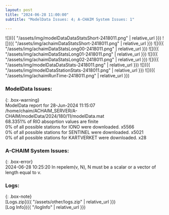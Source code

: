 ```yaml
---
layout: post
title: "2024-06-28 11:00:00"
subtitle: "ModelData Issues: 4; A-CHAIM System Issues: 1"

---
```


![]({{ "/assets/img/modelDataDataStatsShort-2418011.png" | relative_url }})
![]({{ "/assets/img/achaimDataStatsShort-2418011.png" | relative_url }})
![]({{ "/assets/img/achaimDataStatsLong00-2418011.png" | relative_url }})
![]({{ "/assets/img/achaimDataStatsLong01-2418011.png" | relative_url }})
![]({{ "/assets/img/achaimDataStatsLong02-2418011.png" | relative_url }})
![]({{ "/assets/img/modelDataDataStats-2418011.png" | relative_url }})
![]({{ "/assets/img/modelDataStationStats-2418011.png" | relative_url }})
![]({{ "/assets/img/achaimRunTime-2418011.png" | relative_url }})


### ModelData Issues:  
  
{: .box-warning}  
 ModelData report for 28-Jun-2024 11:15:07   
 /home/chaim/ACHAIM_SERVER/A-CHAIM/modelData/2024/180/11/modelData.mat   
 68.3351% of RIO absoprtion values are finite   
 0% of all possible stations for IONO were downloaded. x5566   
 0% of all possible stations for SENTINEL were downloaded. x5021   
 0% of all possible stations for KARTVERKET were downloaded. x28   
  
### A-CHAIM System Issues:  
  
{: .box-error}  
2024-06-28 10:25:20 In repelem(v, N), N must be a scalar or a vector of length equal to v.  

### Logs:  
  
{: .box-note}  
[Logs.zip]({{ "/assets/other/logs.zip" | relative_url }})  
[Log Info]({{ "/logInfo" | relative_url }})  
